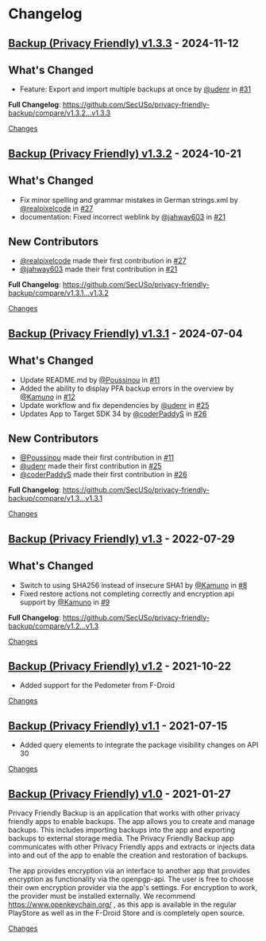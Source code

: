 # Changelog

<a id="v1.3.3"></a>
## [Backup (Privacy Friendly) v1.3.3](https://github.com/SecUSo/privacy-friendly-backup/releases/tag/v1.3.3) - 2024-11-12

## What's Changed
* Feature: Export and import multiple backups at once by [@udenr](https://github.com/udenr) in [#31](https://github.com/SecUSo/privacy-friendly-backup/pull/31)

**Full Changelog**: https://github.com/SecUSo/privacy-friendly-backup/compare/v1.3.2...v1.3.3

[Changes][v1.3.3]


<a id="v1.3.2"></a>
## [Backup (Privacy Friendly) v1.3.2](https://github.com/SecUSo/privacy-friendly-backup/releases/tag/v1.3.2) - 2024-10-21

## What's Changed
* Fix minor spelling and grammar mistakes in German strings.xml by [@realpixelcode](https://github.com/realpixelcode) in [#27](https://github.com/SecUSo/privacy-friendly-backup/pull/27)
* documentation: Fixed incorrect weblink by [@jahway603](https://github.com/jahway603) in [#21](https://github.com/SecUSo/privacy-friendly-backup/pull/21)

## New Contributors
* [@realpixelcode](https://github.com/realpixelcode) made their first contribution in [#27](https://github.com/SecUSo/privacy-friendly-backup/pull/27)
* [@jahway603](https://github.com/jahway603) made their first contribution in [#21](https://github.com/SecUSo/privacy-friendly-backup/pull/21)

**Full Changelog**: https://github.com/SecUSo/privacy-friendly-backup/compare/v1.3.1...v1.3.2

[Changes][v1.3.2]


<a id="v1.3.1"></a>
## [Backup (Privacy Friendly) v1.3.1](https://github.com/SecUSo/privacy-friendly-backup/releases/tag/v1.3.1) - 2024-07-04

## What's Changed
* Update README.md by [@Poussinou](https://github.com/Poussinou) in [#11](https://github.com/SecUSo/privacy-friendly-backup/pull/11)
* Added the ability to display PFA backup errors in the overview by [@Kamuno](https://github.com/Kamuno) in [#12](https://github.com/SecUSo/privacy-friendly-backup/pull/12)
* Update workflow and fix dependencies by [@udenr](https://github.com/udenr) in [#25](https://github.com/SecUSo/privacy-friendly-backup/pull/25)
* Updates App to Target SDK 34 by [@coderPaddyS](https://github.com/coderPaddyS) in [#26](https://github.com/SecUSo/privacy-friendly-backup/pull/26)

## New Contributors
* [@Poussinou](https://github.com/Poussinou) made their first contribution in [#11](https://github.com/SecUSo/privacy-friendly-backup/pull/11)
* [@udenr](https://github.com/udenr) made their first contribution in [#25](https://github.com/SecUSo/privacy-friendly-backup/pull/25)
* [@coderPaddyS](https://github.com/coderPaddyS) made their first contribution in [#26](https://github.com/SecUSo/privacy-friendly-backup/pull/26)

**Full Changelog**: https://github.com/SecUSo/privacy-friendly-backup/compare/v1.3...v1.3.1

[Changes][v1.3.1]


<a id="v1.3"></a>
## [Backup (Privacy Friendly) v1.3](https://github.com/SecUSo/privacy-friendly-backup/releases/tag/v1.3) - 2022-07-29

## What's Changed
* Switch to using SHA256 instead of insecure SHA1 by [@Kamuno](https://github.com/Kamuno) in [#8](https://github.com/SecUSo/privacy-friendly-backup/pull/8)
* Fixed restore actions not completing correctly and encryption api support by [@Kamuno](https://github.com/Kamuno) in [#9](https://github.com/SecUSo/privacy-friendly-backup/pull/9)

**Full Changelog**: https://github.com/SecUSo/privacy-friendly-backup/compare/v1.2...v1.3

[Changes][v1.3]


<a id="v1.2"></a>
## [Backup (Privacy Friendly) v1.2](https://github.com/SecUSo/privacy-friendly-backup/releases/tag/v1.2) - 2021-10-22

- Added support for the Pedometer from F-Droid

[Changes][v1.2]


<a id="v1.1"></a>
## [Backup (Privacy Friendly) v1.1](https://github.com/SecUSo/privacy-friendly-backup/releases/tag/v1.1) - 2021-07-15

- Added query elements to integrate the package visibility changes on API 30

[Changes][v1.1]


<a id="v1.0"></a>
## [Backup (Privacy Friendly) v1.0](https://github.com/SecUSo/privacy-friendly-backup/releases/tag/v1.0) - 2021-01-27

Privacy Friendly Backup is an application that works with other privacy friendly apps to enable backups. The app allows you to create and manage backups. This includes importing backups into the app and exporting backups to external storage media.
The Privacy Friendly Backup app communicates with other Privacy Friendly apps and extracts or injects data into and out of the app to enable the creation and restoration of backups.

The app provides encryption via an interface to another app that provides encryption as functionality via the openpgp-api. The user is free to choose their own encryption provider via the app's settings.
For encryption to work, the provider must be installed externally. We recommend https://www.openkeychain.org/ , as this app is available in the regular PlayStore as well as in the F-Droid Store and is completely open source.

[Changes][v1.0]


[v1.3.3]: https://github.com/SecUSo/privacy-friendly-backup/compare/v1.3.2...v1.3.3
[v1.3.2]: https://github.com/SecUSo/privacy-friendly-backup/compare/v1.3.1...v1.3.2
[v1.3.1]: https://github.com/SecUSo/privacy-friendly-backup/compare/v1.3...v1.3.1
[v1.3]: https://github.com/SecUSo/privacy-friendly-backup/compare/v1.2...v1.3
[v1.2]: https://github.com/SecUSo/privacy-friendly-backup/compare/v1.1...v1.2
[v1.1]: https://github.com/SecUSo/privacy-friendly-backup/compare/v1.0...v1.1
[v1.0]: https://github.com/SecUSo/privacy-friendly-backup/tree/v1.0

<!-- Generated by https://github.com/rhysd/changelog-from-release v3.8.0 -->
